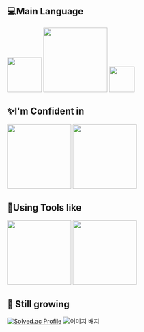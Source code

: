 ## 💻Main Language
<img src="https://img.shields.io/badge/C++-00599C.svg?&style=for-the-badge&logo=C++&logoColor=white" width="81"/> <img src="https://img.shields.io/badge/Python-3776AB.svg?&style=for-the-badge&logo=Python&logoColor=yellow" width="150"/> <img src="https://cdn.simpleicons.org/csharp/239120" width="60"/>


## ✨I'm Confident in
<img src="https://img.shields.io/badge/Ubuntu-E95420.svg?&style=for-the-badge&logo=Ubuntu&logoColor=white" width="150"/> <img src="https://img.shields.io/badge/Firebase-DD2C00.svg?&style=for-the-badge&logo=Firebase&logoColor=white" width="150"/>

## 🔧Using Tools like
<img src="https://img.shields.io/badge/Discord-5865F2.svg?&style=for-the-badge&logo=Discord&logoColor=white" width="150"/> <img src="https://img.shields.io/badge/VirtualBox-2F61B4.svg?&style=for-the-badge&logo=VirtualBox&logoColor=white" width="150"/> 

## 🌱 Still growing
[![Solved.ac Profile](http://mazassumnida.wtf/api/v2/generate_badge?boj=choe180115)](https://solved.ac/choe180115/) <img src="https://tryhackme-badges.s3.amazonaws.com/a01039574485.png" alt="이미지 배지" />


